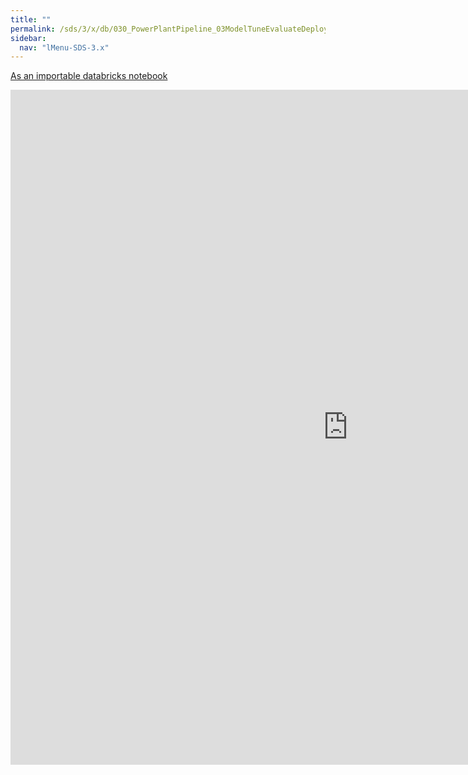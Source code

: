 ```yaml
---
title: ""
permalink: /sds/3/x/db/030_PowerPlantPipeline_03ModelTuneEvaluateDeploy/
sidebar:
  nav: "lMenu-SDS-3.x"
---
```


[As an importable databricks notebook](https://lamastex.github.io/scalable-data-science/sds/3/x/db/030_PowerPlantPipeline_03ModelTuneEvaluateDeploy.html)

<iframe src="https://lamastex.github.io/scalable-data-science/sds/3/x/db/030_PowerPlantPipeline_03ModelTuneEvaluateDeploy.html" width="1080" height="1080" frameborder="0"></iframe>
